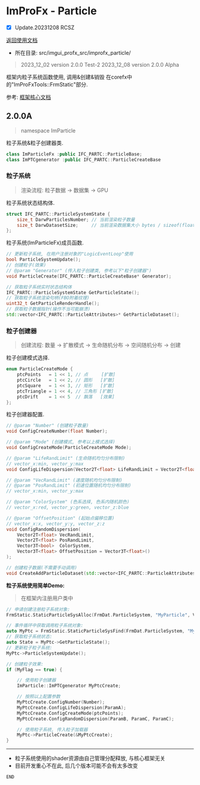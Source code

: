 # ImProFx - Particle
- [x] Update.20231208 RCSZ

[返回使用文档](improfx_usage.md)
- 所在目录: src/imgui_profx_src/improfx_particle/

> 2023_12_02 version 2.0.0 Test-2
> 2023_12_08 version 2.0.0 Alpha

框架内粒子系统函数使用, 调用&创建&销毁 在corefx中的"ImProFxTools::FrmStatic"部分.

参考: [框架核心文档](improfx_corefx.md)

## 2.0.0A
> namespace ImParticle

粒子系统&粒子创建器类.
```cpp
class ImParticleFx :public IFC_PARTC::ParticleBase;
class ImPTCgenerator :public IFC_PARTC::ParticleCreateBase
```

### 粒子系统
> 渲染流程: 粒子数据 -> 数据集 -> GPU

粒子系统状态结构体.
```cpp
struct IFC_PARTC::ParticleSystemState {
	size_t DarwParticlesNumber; // 当前渲染粒子数量
	size_t DarwDatasetSize;     // 当前渲染数据集大小 bytes / sizeof(float)
};
```

粒子系统(ImParticleFx)成员函数.
```cpp
// 更新粒子系统, 在用户注册对象的"LogicEventLoop"使用
bool ParticleSystemUpdate();
// 创建粒子(效果)
// @param "Generator" (传入粒子创建类, 参考以下"粒子创建器")
void ParticleCreate(IFC_PARTC::ParticleCreateBase* Generator);

// 获取粒子系统实时状态结构体
IFC_PARTC::ParticleSystemState GetParticleState();
// 获取粒子系统渲染句柄(FBO附着纹理)
uint32_t GetParticleRenderHandle();
// 获取粒子数据指针(操作不当可能崩溃)
std::vector<IFC_PARTC::ParticleAttributes>* GetParticleDataset();
```

### 粒子创建器
> 创建流程: 数量 -> 扩散模式 -> 生命随机分布 -> 空间随机分布 -> 创建

粒子创建模式选择.
```cpp
enum ParticleCreateMode {
	ptcPoints   = 1 << 1, // 点     [扩散]
	ptcCircle   = 1 << 2, // 圆形   [扩散]
	ptcSquare   = 1 << 3, // 矩形   [扩散]
	ptcTriangle = 1 << 4, // 三角形 [扩散]
	ptcDrift    = 1 << 5  // 飘落   [效果]
};
```

粒子创建器配置.
```cpp
// @param "Number" (创建粒子数量)
void ConfigCreateNumber(float Number);

// @param "Mode" (创建模式, 参考以上模式选择)
void ConfigCreateMode(ParticleCreateMode Mode);

// @param "LifeRandLimit" (生命随机均匀分布限制)
// vector_x:min, vector_y:max
void ConfigLifeDispersion(Vector2T<float> LifeRandLimit = Vector2T<float>(280.0f, 520.0f));

// @param "VecRandLimit" (速度随机均匀分布限制)
// @param "PosRandLimit" (初速位置随机均匀分布限制)
// vector_x:min, vector_y:max

// @param "ColorSystem" (色系选择, 色系内随机颜色)
// vector_x:red, vector_y:green, vector_z:blue

// @param "OffsetPosition" (起始点偏移位置)
// vector_x:x, vector_y:y, vector_z:z
void ConfigRandomDispersion(
	Vector2T<float> VecRandLimit,
	Vector2T<float> PosRandLimit,
	Vector3T<bool>  ColorSystem,
	Vector3T<float> OffsetPosition = Vector3T<float>()
);

// 创建粒子数据(不需要手动调用)
void CreateAddParticleDataset(std::vector<IFC_PARTC::ParticleAttributes>& Data);
```

__粒子系统使用简单Demo:__
> 在框架内注册用户类中

```cpp
// 申请创建注册粒子系统对象:
FrmStatic.StaticParticleSysAlloc(FrmDat.ParticleSystem, "MyParticle", Vector2T<float>(1536.0f, 945.0f));

// 事件循环中获取调用粒子系统对象:
auto MyPtc = FrmStatic.StaticParticleSysFind(FrmDat.ParticleSystem, "MyParticle");
// 获取粒子系统状态:
auto State = MyPtc->GetParticleState();
// 更新粒子粒子系统:
MyPtc->ParticleSystemUpdate();

// 创建粒子效果:
if (MyFlag == true) {

    // 使用粒子创建器
    ImParticle::ImPTCgenerator MyPtcCreate;

    // 按照以上配置参数
    MyPtcCreate.ConfigNumber(Number);
    MyPtcCreate.ConfigLifeDispersion(ParamA);
    MyPtcCreate.ConfigCreateMode(ptcPoints);
    MyPtcCreate.ConfigRandomDispersion(ParamB, ParamC, ParamC);

    // 使用粒子系统, 传入粒子加载器
    MyPtc->ParticleCreate(&MyPtcCreate);
}
```
---

- 粒子系统使用的shader资源由自己管理分配释放, 与核心框架无关
- 目前开发重心不在此, 后几个版本可能不会有太多改变

```END```